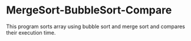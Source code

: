 # MergeSort-BubbleSort-Compare

This program sorts array using bubble sort and merge sort and compares their execution time.
